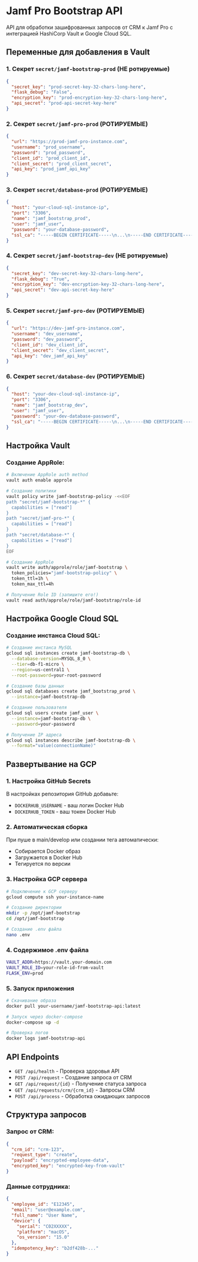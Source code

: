 # Jamf Pro Bootstrap API

API для обработки зашифрованных запросов от CRM к Jamf Pro с интеграцией HashiCorp Vault и Google Cloud SQL.

## Переменные для добавления в Vault

### 1. Секрет `secret/jamf-bootstrap-prod` (НЕ ротируемые)

```json
{
  "secret_key": "prod-secret-key-32-chars-long-here",
  "flask_debug": "False",
  "encryption_key": "prod-encryption-key-32-chars-long-here",
  "api_secret": "prod-api-secret-key-here"
}
```

### 2. Секрет `secret/jamf-pro-prod` (РОТИРУЕМЫЕ)

```json
{
  "url": "https://prod-jamf-pro-instance.com",
  "username": "prod_username",
  "password": "prod_password",
  "client_id": "prod_client_id",
  "client_secret": "prod_client_secret",
  "api_key": "prod_jamf_api_key"
}
```

### 3. Секрет `secret/database-prod` (РОТИРУЕМЫЕ)

```json
{
  "host": "your-cloud-sql-instance-ip",
  "port": "3306",
  "name": "jamf_bootstrap_prod",
  "user": "jamf_user",
  "password": "your-database-password",
  "ssl_ca": "-----BEGIN CERTIFICATE-----\n...\n-----END CERTIFICATE-----"
}
```

### 4. Секрет `secret/jamf-bootstrap-dev` (НЕ ротируемые)

```json
{
  "secret_key": "dev-secret-key-32-chars-long-here",
  "flask_debug": "True",
  "encryption_key": "dev-encryption-key-32-chars-long-here",
  "api_secret": "dev-api-secret-key-here"
}
```

### 5. Секрет `secret/jamf-pro-dev` (РОТИРУЕМЫЕ)

```json
{
  "url": "https://dev-jamf-pro-instance.com",
  "username": "dev_username",
  "password": "dev_password",
  "client_id": "dev_client_id",
  "client_secret": "dev_client_secret",
  "api_key": "dev_jamf_api_key"
}
```

### 6. Секрет `secret/database-dev` (РОТИРУЕМЫЕ)

```json
{
  "host": "your-dev-cloud-sql-instance-ip",
  "port": "3306",
  "name": "jamf_bootstrap_dev",
  "user": "jamf_user",
  "password": "your-dev-database-password",
  "ssl_ca": "-----BEGIN CERTIFICATE-----\n...\n-----END CERTIFICATE-----"
}
```

## Настройка Vault

### Создание AppRole:

```bash
# Включение AppRole auth method
vault auth enable approle

# Создание политики
vault policy write jamf-bootstrap-policy -<<EOF
path "secret/jamf-bootstrap-*" {
  capabilities = ["read"]
}
path "secret/jamf-pro-*" {
  capabilities = ["read"]
}
path "secret/database-*" {
  capabilities = ["read"]
}
EOF

# Создание AppRole
vault write auth/approle/role/jamf-bootstrap \
  token_policies="jamf-bootstrap-policy" \
  token_ttl=1h \
  token_max_ttl=4h

# Получение Role ID (запишите его!)
vault read auth/approle/role/jamf-bootstrap/role-id
```

## Настройка Google Cloud SQL

### Создание инстанса Cloud SQL:

```bash
# Создание инстанса MySQL
gcloud sql instances create jamf-bootstrap-db \
  --database-version=MYSQL_8_0 \
  --tier=db-f1-micro \
  --region=us-central1 \
  --root-password=your-root-password

# Создание базы данных
gcloud sql databases create jamf_bootstrap_prod \
  --instance=jamf-bootstrap-db

# Создание пользователя
gcloud sql users create jamf_user \
  --instance=jamf-bootstrap-db \
  --password=your-password

# Получение IP адреса
gcloud sql instances describe jamf-bootstrap-db \
  --format="value(connectionName)"
```

## Развертывание на GCP

### 1. Настройка GitHub Secrets

В настройках репозитория GitHub добавьте:
- `DOCKERHUB_USERNAME` - ваш логин Docker Hub
- `DOCKERHUB_TOKEN` - ваш токен Docker Hub

### 2. Автоматическая сборка

При пуше в main/develop или создании тега автоматически:
- Собирается Docker образ
- Загружается в Docker Hub
- Тегируется по версии

### 3. Настройка GCP сервера

```bash
# Подключение к GCP серверу
gcloud compute ssh your-instance-name

# Создание директории
mkdir -p /opt/jamf-bootstrap
cd /opt/jamf-bootstrap

# Создание .env файла
nano .env
```

### 4. Содержимое .env файла

```bash
VAULT_ADDR=https://vault.your-domain.com
VAULT_ROLE_ID=your-role-id-from-vault
FLASK_ENV=prod
```

### 5. Запуск приложения

```bash
# Скачивание образа
docker pull your-username/jamf-bootstrap-api:latest

# Запуск через docker-compose
docker-compose up -d

# Проверка логов
docker logs jamf-bootstrap-api
```

## API Endpoints

- `GET /api/health` - Проверка здоровья API
- `POST /api/request` - Создание запроса от CRM
- `GET /api/request/{id}` - Получение статуса запроса
- `GET /api/requests/crm/{crm_id}` - Запросы CRM
- `POST /api/process` - Обработка ожидающих запросов

## Структура запросов

### Запрос от CRM:
```json
{
  "crm_id": "crm-123",
  "request_type": "create",
  "payload": "encrypted-employee-data",
  "encrypted_key": "encrypted-key-from-vault"
}
```

### Данные сотрудника:
```json
{
  "employee_id": "E12345",
  "email": "user@example.com",
  "full_name": "User Name",
  "device": {
    "serial": "C02XXXXX",
    "platform": "macOS",
    "os_version": "15.0"
  },
  "idempotency_key": "b2df428b-..."
}
```
